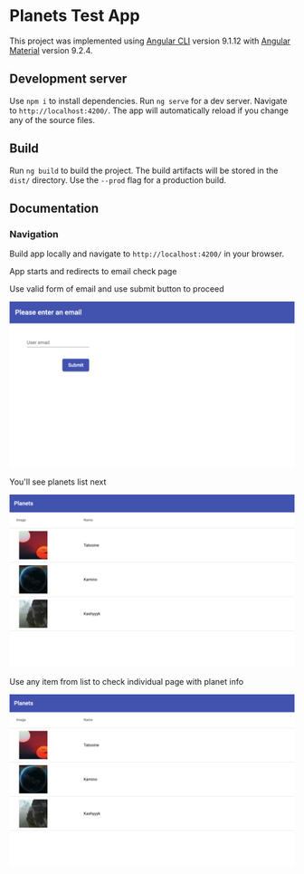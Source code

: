 # Planets Test App

This project was implemented using [Angular CLI](https://github.com/angular/angular-cli) version 9.1.12 with [Angular Material](https://material.angular.io/) version 9.2.4.

## Development server

Use `npm i` to install dependencies. Run `ng serve` for a dev server. Navigate to `http://localhost:4200/`. The app will automatically reload if you change any of the source files.

## Build

Run `ng build` to build the project. The build artifacts will be stored in the `dist/` directory. Use the `--prod` flag for a production build.

## Documentation

### Navigation

Build app locally and navigate to `http://localhost:4200/` in your browser.

App starts and redirects to email check page

Use valid form of email and use submit button to proceed

![Alt text](./src/assets/screenshots/email.png "Email validation")

You'll see planets list next

![Alt text](./src/assets/screenshots/list.png "Planets list")

Use any item from list to check individual page with planet info

![Alt text](./src/assets/screenshots/list.png "Planet info")
